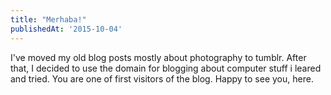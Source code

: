 ```yaml
---
title: "Merhaba!"
publishedAt: '2015-10-04'
---
```

I've moved my old blog posts mostly about photography to tumblr. After that, I decided to use the domain for blogging about computer stuff i leared and tried. You are one of first visitors of the blog. Happy to see you, here.
